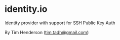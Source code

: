 identity.io
===========

Identity provider with support for SSH Public Key Auth

By Tim Henderson (tim.tadh@gmail.com)

